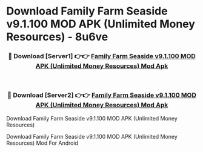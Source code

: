 # Download Family Farm Seaside v9.1.100 MOD APK (Unlimited Money Resources) - 8u6ve


<div align="center">
<h3>🔴 Download [Server1] 👉👉 <a href="https://apk-comot.site?title=Family_Farm_Seaside_v9.1.100_MOD_APK_(Unlimited_Money_Resources)">Family Farm Seaside v9.1.100 MOD APK (Unlimited Money Resources) Mod Apk</a></h3><br>
<h3>🔴 Download [Server2] 👉👉 <a href="https://apk-comot.site?title=Family_Farm_Seaside_v9.1.100_MOD_APK_(Unlimited_Money_Resources)">Family Farm Seaside v9.1.100 MOD APK (Unlimited Money Resources) Mod Apk</a></h3>
</div>



Download Family Farm Seaside v9.1.100 MOD APK (Unlimited Money Resources) 

Download Family Farm Seaside v9.1.100 MOD APK (Unlimited Money Resources) Mod For Android